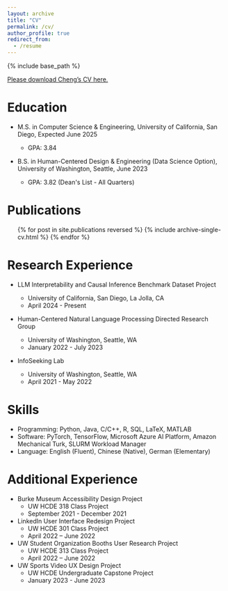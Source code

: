 ```yaml
---
layout: archive
title: "CV"
permalink: /cv/
author_profile: true
redirect_from:
  - /resume
---
```


{% include base_path %}

<a href = "http://chengguo2000.github.io/files/ChengGuo_CV.pdf">Please download Cheng’s CV here.</a>

Education
======
* M.S. in Computer Science & Engineering, University of California, San Diego, Expected June 2025
  * GPA: 3.84

* B.S. in Human-Centered Design & Engineering (Data Science Option), University of Washington, Seattle, June 2023
  * GPA: 3.82 (Dean's List - All Quarters)

Publications
======
  <ul>{% for post in site.publications reversed %}
    {% include archive-single-cv.html %}
  {% endfor %}</ul>

Research Experience
======
* LLM Interpretability and Causal Inference Benchmark Dataset Project
  * University of California, San Diego, La Jolla, CA
  * April 2024 - Present

* Human-Centered Natural Language Processing Directed Research Group
  * University of Washington, Seattle, WA
  * January 2022 - July 2023

* InfoSeeking Lab
  * University of Washington, Seattle, WA
  * April 2021 - May 2022
  
Skills
======
* Programming: Python, Java, C/C++, R, SQL, LaTeX, MATLAB
* Software: PyTorch, TensorFlow, Microsoft Azure AI Platform, Amazon Mechanical Turk, SLURM Workload Manager
* Language: English (Fluent), Chinese (Native), German (Elementary)

Additional Experience
======
* Burke Museum Accessibility Design Project 
  * UW HCDE 318 Class Project
  * September 2021 - December 2021
* LinkedIn User Interface Redesign Project 
  * UW HCDE 301 Class Project
  * April 2022 – June 2022 
* UW Student Organization Booths User Research Project 
  * UW HCDE 313 Class Project
  * April 2022 – June 2022 
* UW Sports Video UX Design Project 
  * UW HCDE Undergraduate Capstone Project
  * January 2023 - June 2023